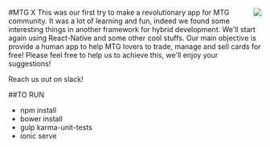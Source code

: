 #MTG X <img align="right" src="https://app.codeship.com/projects/d3251c90-81d2-0134-94fa-36079b336971/status?branch=master"/>
This was our first try to make a revolutionary app for MTG community. It was a lot of learning and fun, indeed we found some interesting things in another framework for hybrid development. We'll start again using React-Native and some other cool stuffs.
Our main objective is provide a human app to help MTG lovers to trade, manage and sell cards for free!
Please feel free to help us to achieve this, we'll enjoy your suggestions!

Reach us out on slack!

##TO RUN
- npm install
- bower install
- gulp karma-unit-tests
- ionic serve
